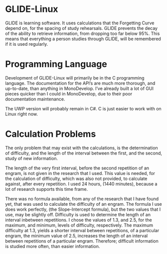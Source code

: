 # GLIDE-Linux

GLIDE is learning software. It uses calculations that the Forgetting Curve depend on, for the spacing of study rehearsals. GLIDE prevents the decay of the ability to retrieve information, from dropping too far below 95%. This means that everything a person studies through GLIDE, will be remembered if it is used regularly.



# Programming Language

Development of GLIDE-Linux will primarily be in the C programming language. The documentation for the API’s are much more thorough, and up-to-date, than anything in MonoDevelop. I’ve already built a lot of GUI pieces quicker than I could in MonoDevelop, due to their poor documentation maintenance.

The UWP version will probably remain in C#. C is just easier to work with on Linux right now.




# Calculation Problems

The only problem that may exist with the calculations, is the determination of difficulty, and the length of the interval between the first, and the second, study of new information. 

The length of the very first interval, before the second repetition of an engram, is not given in the research that I used. This value is needed, for the calculation of difficulty, which was also not provided, to calculate against, after every repetition. I used 24 hours, (1440 minutes), because a lot of research supports this time frame.

There was no formula available, from any of the research that I have found yet, that was used to calculate the difficulty of an engram. The formula I use does work perfectly, (the Slope-Intercept formula), but the two values that I use, may be slightly off.  Difficulty is used to determine the length of an interval inbetween repetitions. I chose the values of 1.3, and 2.5, for the maximum, and minimum, levels of difficulty, respectively. The maximum difficulty at 1.3, yields a shorter interval between repetitions, of a particular engram, the minimum value of 2.5, increases the length of an interval between repetitions of a particular engram. Therefore; difficult information is studied more often, than easier information.
